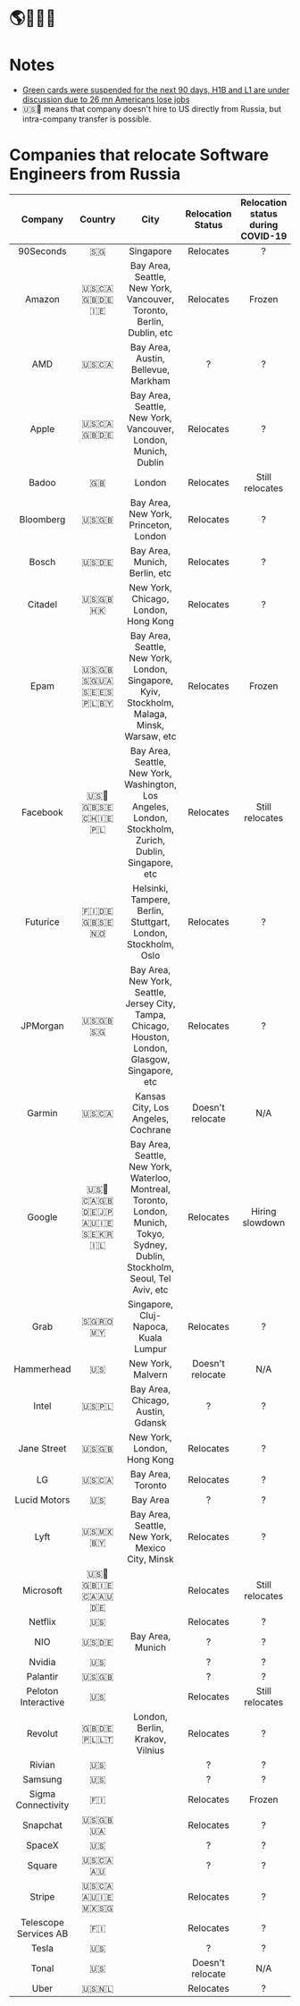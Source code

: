 # 🌎🚜🇷🇺

# Notes
* [Green cards were suspended for the next 90 days, H1B and L1 are under discussion due to 26 mn Americans lose jobs](https://www.business-standard.com/article/economy-policy/trump-urged-to-suspend-h1b-other-visas-after-26-mn-americans-lose-jobs-120042500004_1.html) 
* 🇺🇸🚜 means that company doesn't hire to US directly from Russia, but intra-company transfer is possible.

# Companies that relocate Software Engineers from Russia
|        Company        |     Country       |                                   City                                    | Relocation Status | Relocation status during COVID-19 |
|:---------------------:|:-----------------:|:-------------------------------------------------------------------------:|:----------------------------:|:-----------------:|
|        90Seconds      |          🇸🇬       |                                  Singapore                                |  Relocates               |           ?       |
|        Amazon         |     🇺🇸🇨🇦🇬🇧🇩🇪🇮🇪     |    Bay Area, Seattle, New York, Vancouver, Toronto, Berlin, Dublin, etc   |  Relocates               |      Frozen      |
|          AMD          |        🇺🇸🇨🇦       |                        Bay Area, Austin, Bellevue, Markham                |                                   ?                       |         ?         |
|         Apple         |      🇺🇸🇨🇦🇬🇧🇩🇪      |     Bay Area, Seattle, New York, Vancouver, London, Munich, Dublin        |                 Relocates               |         ?         |  
|         Badoo         |         🇬🇧        |                                  London                                   | Relocates               | Still relocates   |
|       Bloomberg       |        🇺🇸🇬🇧       |                      Bay Area, New York, Princeton, London                |  Relocates               |         ?         |
|         Bosch         |        🇺🇸🇩🇪       |                      Bay Area, Munich, Berlin, etc                        |  Relocates               |         ?         |
|         Citadel       |        🇺🇸🇬🇧🇭🇰      |                   New York, Chicago, London, Hong Kong                   | Relocates               |         ?         | 
|         Epam          |   🇺🇸🇬🇧🇸🇬🇺🇦🇸🇪🇪🇸🇵🇱🇧🇾  | Bay Area, Seattle, New York, London, Singapore, Kyiv, Stockholm, Malaga, Minsk, Warsaw, etc             |     Relocates     |                                  Frozen                                   |
|       Facebook        |   🇺🇸🚜🇬🇧🇸🇪🇨🇭🇮🇪🇵🇱    |      Bay Area, Seattle, New York, Washington, Los Angeles, London, Stockholm, Zurich, Dublin, Singapore, etc              |             Relocates              |             Still relocates          |
|       Futurice        |      🇫🇮🇩🇪🇬🇧🇸🇪🇳🇴    |      Helsinki, Tampere, Berlin, Stuttgart, London, Stockholm, Oslo        | Relocates               |          ?        |
|        JPMorgan       |        🇺🇸🇬🇧🇸🇬      |Bay Area, New York, Seattle, Jersey City, Tampa, Chicago, Houston, London, Glasgow, Singapore, etc |      Relocates    |                ?                   |  
|        Garmin         |        🇺🇸🇨🇦        |                  Kansas City, Los Angeles, Cochrane                      | Doesn't relocate        |        N/A        |        
|        Google         |🇺🇸🚜🇨🇦🇬🇧🇩🇪🇯🇵🇦🇺🇮🇪🇸🇪🇰🇷🇮🇱| Bay Area, Seattle, New York, Waterloo, Montreal, Toronto, London, Munich, Tokyo, Sydney, Dublin, Stockholm, Seoul, Tel Aviv, etc |            Relocates          |            Hiring slowdown           |
|         Grab          |       🇸🇬🇷🇴🇲🇾       |                     Singapore, Cluj-Napoca, Kuala Lumpur                 | Relocates               |         ?         |
|      Hammerhead       |         🇺🇸        |                            New York, Malvern                              | Doesn't relocate        |        N/A        |
|         Intel         |        🇺🇸🇵🇱        |                 Bay Area, Chicago, Austin, Gdansk                        |           ?                       |         ?         |
|      Jane Street      |        🇺🇸🇬🇧       |                         New York, London, Hong Kong                       |     Relocates               |         ?         |
|          LG           |        🇺🇸🇨🇦        |                            Bay Area, Toronto                             | Relocates               |         ?         |
|     Lucid Motors      |         🇺🇸        |                                 Bay Area                                  |       ?                       |         ?         |
|         Lyft          |      🇺🇸🇲🇽🇧🇾        |                Bay Area, Seattle, New York, Mexico City, Minsk           |            Relocates               |         ?         |
|      Microsoft        |   🇺🇸🚜🇬🇧🇮🇪🇨🇦🇦🇺🇩🇪   |                                                                            | Relocates               | Still relocates   |
|        Netflix        |         🇺🇸        |                                                                            |      Relocates               |         ?         |
|          NIO          |        🇺🇸🇩🇪        |                           Bay Area, Munich                                |      ?                       |         ?         |
|        Nvidia         |         🇺🇸        |                                                                            |          ?                       |         ?         |
|       Palantir        |        🇺🇸🇬🇧       |                                                                            |          ?                       |         ?         |
|  Peloton Interactive  |         🇺🇸        |                                                                            |                   Relocates               | Still relocates   |
|        Revolut        |      🇬🇧🇩🇪🇵🇱🇱🇹      |                   London, Berlin, Krakov, Vilnius                          |          Relocates               |         ?         |
|        Rivian         |         🇺🇸        |                                                                            |          ?                       |         ?         |
|        Samsung        |         🇺🇸        |                                                                            |                   ?                       |         ?         |
|  Sigma Connectivity   |         🇫🇮        |                                                                            |               Relocates               |      Frozen       |
|       Snapchat        |       🇺🇸🇬🇧🇺🇦      |                                                                            |               Relocates               |         ?        |
|        SpaceX         |         🇺🇸        |                                                                            |                  ?                       |         ?         |
|        Square         |       🇺🇸🇨🇦🇦🇺      |                                                                            |                   ?                       |         ?        |
|        Stripe         |    🇺🇸🇨🇦🇦🇺🇮🇪🇲🇽🇸🇬    |                                                                            |               Relocates               |         ?         |
| Telescope Services AB |         🇫🇮        |                                                                            |               Relocates               |         ?         |
|         Tesla         |         🇺🇸        |                                                                            |                   ?                       |         ?         |
|         Tonal         |         🇺🇸        |                                                                            |            Doesn't relocate        |        N/A        |
|         Uber          |        🇺🇸🇳🇱       |                                                                             |              Relocates               |         ?         |
